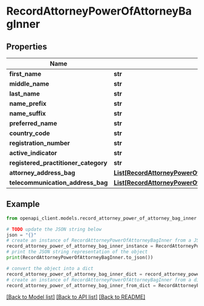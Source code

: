 # RecordAttorneyPowerOfAttorneyBagInner

## Properties

Name | Type | Description | Notes
------------ | ------------- | ------------- | -------------
**first_name** | **str** |  | [optional]
**middle_name** | **str** |  | [optional]
**last_name** | **str** |  | [optional]
**name_prefix** | **str** |  | [optional]
**name_suffix** | **str** |  | [optional]
**preferred_name** | **str** |  | [optional]
**country_code** | **str** |  | [optional]
**registration_number** | **str** |  | [optional]
**active_indicator** | **str** |  | [optional]
**registered_practitioner_category** | **str** |  | [optional]
**attorney_address_bag** | [**List[RecordAttorneyPowerOfAttorneyBagInnerAttorneyAddressBagInner]**](RecordAttorneyPowerOfAttorneyBagInnerAttorneyAddressBagInner.md) |  | [optional]
**telecommunication_address_bag** | [**List[RecordAttorneyPowerOfAttorneyBagInnerTelecommunicationAddressBagInner]**](RecordAttorneyPowerOfAttorneyBagInnerTelecommunicationAddressBagInner.md) |  | [optional]

## Example

```python
from openapi_client.models.record_attorney_power_of_attorney_bag_inner import RecordAttorneyPowerOfAttorneyBagInner

# TODO update the JSON string below
json = "{}"
# create an instance of RecordAttorneyPowerOfAttorneyBagInner from a JSON string
record_attorney_power_of_attorney_bag_inner_instance = RecordAttorneyPowerOfAttorneyBagInner.from_json(json)
# print the JSON string representation of the object
print(RecordAttorneyPowerOfAttorneyBagInner.to_json())

# convert the object into a dict
record_attorney_power_of_attorney_bag_inner_dict = record_attorney_power_of_attorney_bag_inner_instance.to_dict()
# create an instance of RecordAttorneyPowerOfAttorneyBagInner from a dict
record_attorney_power_of_attorney_bag_inner_from_dict = RecordAttorneyPowerOfAttorneyBagInner.from_dict(record_attorney_power_of_attorney_bag_inner_dict)
```

[[Back to Model list]](../README.md#documentation-for-models) [[Back to API list]](../README.md#documentation-for-api-endpoints) [[Back to README]](../README.md)
